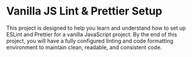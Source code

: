 # Vanilla JS Lint & Prettier Setup

This project is designed to help you learn and understand how to set up ESLint and Prettier for a vanilla JavaScript project. By the end of this project, you will have a fully configured linting and code formatting environment to maintain clean, readable, and consistent code.